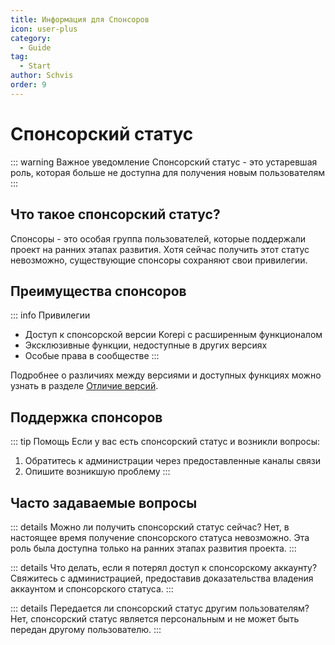 ```yaml
---
title: Информация для Спонсоров
icon: user-plus
category:
  - Guide
tag:
  - Start
author: Schvis
order: 9
---
```


# Спонсорский статус

::: warning Важное уведомление
Спонсорский статус - это устаревшая роль, которая больше не доступна для получения новым пользователям
:::

## Что такое спонсорский статус?

Спонсоры - это особая группа пользователей, которые поддержали проект на ранних этапах развития. Хотя сейчас получить этот статус невозможно, существующие спонсоры сохраняют свои привилегии.

## Преимущества спонсоров

::: info Привилегии
- Доступ к спонсорской версии Korepi с расширенным функционалом
- Эксклюзивные функции, недоступные в других версиях
- Особые права в сообществе
:::

Подробнее о различиях между версиями и доступных функциях можно узнать в разделе [Отличие версий](differences.md).

## Поддержка спонсоров

::: tip Помощь
Если у вас есть спонсорский статус и возникли вопросы:
1. Обратитесь к администрации через предоставленные каналы связи
2. Опишите возникшую проблему
:::

## Часто задаваемые вопросы

::: details Можно ли получить спонсорский статус сейчас?
Нет, в настоящее время получение спонсорского статуса невозможно. Эта роль была доступна только на ранних этапах развития проекта.
:::

::: details Что делать, если я потерял доступ к спонсорскому аккаунту?
Свяжитесь с администрацией, предоставив доказательства владения аккаунтом и спонсорского статуса.
:::

::: details Передается ли спонсорский статус другим пользователям?
Нет, спонсорский статус является персональным и не может быть передан другому пользователю.
:::